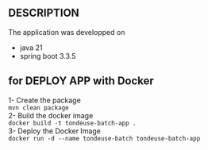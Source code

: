 ## DESCRIPTION
The application was developped on
* java 21
* spring boot 3.3.5

## for DEPLOY APP with Docker
1- Create the package  
``mvn clean package``  
2- Build the docker image  
``docker build -t tondeuse-batch-app . ``  
3- Deploy the Docker Image  
`` docker run -d --name tondeuse-batch tondeuse-batch-app ``  
